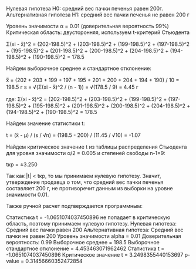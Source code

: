 Нулевая гипотеза H0: средний вес пачки печенья равен 200г.
Альтернативная гипотеза H1: средний вес пачки печенья не равен 200 г

Уровень значимости α = 0.01 (доверительная вероятность 99%) Критическая область: двусторонняя, используем t-критерий Стьюдента

Σ(xi - x̅)^2 = (202-198.5)^2 + (203-198.5)^2 + (199-198.5)^2 + (197-198.5)^2 + (195-198.5)^2 + (201-198.5)^2 + (200-198.5)^2 + (204-198.5)^2 + (194-198.5)^2 + (190-198.5)^2 = 178.5

Найдем выборочное среднее и стандартное отклонение:

x̅ = (202 + 203 + 199 + 197 + 195 + 201 + 200 + 204 + 194 + 190) / 10 = 198.5 г
s = √(Σ(xi - x̅)^2 / (n - 1)) = √(178.5 / 9) = 4.45 г

где: Σ(xi - x̅)^2 = (202-198.5)^2 + (203-198.5)^2 + (199-198.5)^2 + (197-198.5)^2 + (195-198.5)^2 + (201-198.5)^2 + (200-198.5)^2 + (204-198.5)^2 + (194-198.5)^2 + (190-198.5)^2 = 178.5

Найдем значение статистики t:

t = (x̅ - μ) / (s / √n) = (198.5 - 200) / (11.45 / √10) = -1.07

Найдем критическое значение t из таблицы распределения Стьюдента для уровня значимости α/2 = 0.005 и степеней свободы n-1=9:

tкр = ±3.250

Так как |t| < tкр, то мы принимаем нулевую гипотезу.
Значит, утверждение продавца о том, что средний вес пачки печенья составляет 200 г,
не противоречит данным из выборки на уровне значимости 0.01.

Также ручной расчет подтверждается программным:

Статистика t = -1.0651074037450896 не попадает в критическую область, поэтому принимаем нулевую гипотезу.
Нулевая гипотеза: Средний вес пачки равен 200
Альтернативная гипотеза: Средний вес пачки не равен 200
Уровень значимости alpha = 0.01
Доверительная вероятность: 0.99
Выборочное среднее = 198.5
Выборочное стандартное отклонение = 4.453463071962462
Статистика t = -1.0651074037450896
Критическое значение t = 3.2498355440153697
p-value = 0.31456660352472854